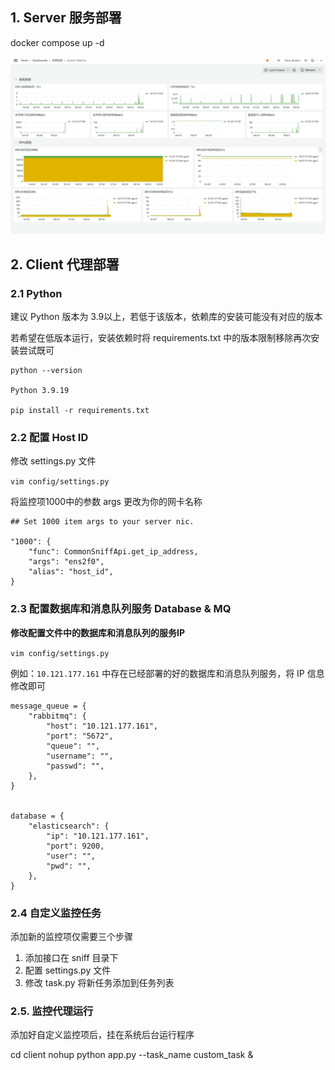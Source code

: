 

## 1. Server 服务部署
docker compose up -d


![界面展示](static/monitor.png)

## 2. Client 代理部署
### 2.1 Python

建议 Python 版本为 3.9以上，若低于该版本，依赖库的安装可能没有对应的版本

若希望在低版本运行，安装依赖时将 requirements.txt 中的版本限制移除再次安装尝试既可

```
python --version

Python 3.9.19

pip install -r requirements.txt
```



### 2.2 配置 Host ID
修改 settings.py 文件

`vim config/settings.py`

将监控项1000中的参数 args 更改为你的网卡名称

```
## Set 1000 item args to your server nic.

"1000": {
    "func": CommonSniffApi.get_ip_address,
    "args": "ens2f0",
    "alias": "host_id",
}
```



### 2.3 配置数据库和消息队列服务 Database & MQ
**修改配置文件中的数据库和消息队列的服务IP**

`vim config/settings.py`

例如：`10.121.177.161` 中存在已经部署的好的数据库和消息队列服务，将 IP 信息修改即可

```
message_queue = {
    "rabbitmq": {
        "host": "10.121.177.161",
        "port": "5672",
        "queue": "",
        "username": "",
        "passwd": "",
    },
}


database = {
    "elasticsearch": {
        "ip": "10.121.177.161",
        "port": 9200,
        "user": "",
        "pwd": "",
    },
}
```

### 2.4 自定义监控任务
添加新的监控项仅需要三个步骤
1. 添加接口在 sniff 目录下
2. 配置 settings.py 文件
3. 修改 task.py 将新任务添加到任务列表


### 2.5. 监控代理运行
添加好自定义监控项后，挂在系统后台运行程序

cd client
nohup python app.py --task_name custom_task &


